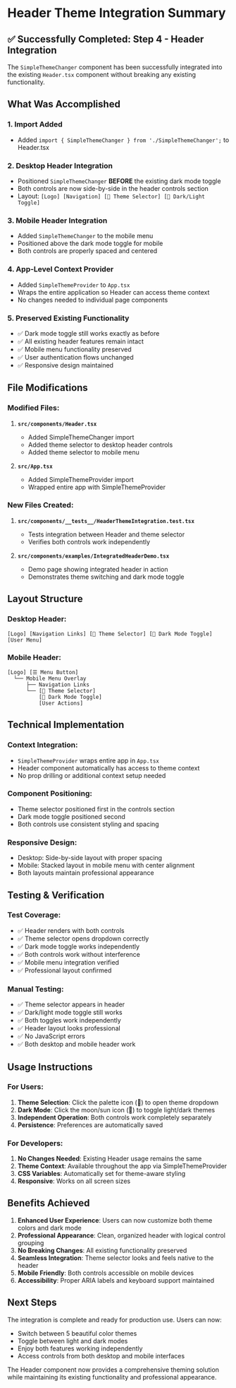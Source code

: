 # Header Theme Integration Summary

## ✅ Successfully Completed: Step 4 - Header Integration

The `SimpleThemeChanger` component has been successfully integrated into the existing `Header.tsx` component without breaking any existing functionality.

## What Was Accomplished

### 1. **Import Added**

- Added `import { SimpleThemeChanger } from './SimpleThemeChanger';` to Header.tsx

### 2. **Desktop Header Integration**

- Positioned `SimpleThemeChanger` **BEFORE** the existing dark mode toggle
- Both controls are now side-by-side in the header controls section
- Layout: `[Logo] [Navigation] [🎨 Theme Selector] [🌙 Dark/Light Toggle]`

### 3. **Mobile Header Integration**

- Added `SimpleThemeChanger` to the mobile menu
- Positioned above the dark mode toggle for mobile
- Both controls are properly spaced and centered

### 4. **App-Level Context Provider**

- Added `SimpleThemeProvider` to `App.tsx`
- Wraps the entire application so Header can access theme context
- No changes needed to individual page components

### 5. **Preserved Existing Functionality**

- ✅ Dark mode toggle still works exactly as before
- ✅ All existing header features remain intact
- ✅ Mobile menu functionality preserved
- ✅ User authentication flows unchanged
- ✅ Responsive design maintained

## File Modifications

### Modified Files:

1. **`src/components/Header.tsx`**
   - Added SimpleThemeChanger import
   - Added theme selector to desktop header controls
   - Added theme selector to mobile menu

2. **`src/App.tsx`**
   - Added SimpleThemeProvider import
   - Wrapped entire app with SimpleThemeProvider

### New Files Created:

1. **`src/components/__tests__/HeaderThemeIntegration.test.tsx`**
   - Tests integration between Header and theme selector
   - Verifies both controls work independently

2. **`src/components/examples/IntegratedHeaderDemo.tsx`**
   - Demo page showing integrated header in action
   - Demonstrates theme switching and dark mode toggle

## Layout Structure

### Desktop Header:

```
[Logo] [Navigation Links] [🎨 Theme Selector] [🌙 Dark Mode Toggle] [User Menu]
```

### Mobile Header:

```
[Logo] [☰ Menu Button]
  └── Mobile Menu Overlay
      ├── Navigation Links
      └── [🎨 Theme Selector]
          [🌙 Dark Mode Toggle]
          [User Actions]
```

## Technical Implementation

### Context Integration:

- `SimpleThemeProvider` wraps entire app in `App.tsx`
- Header component automatically has access to theme context
- No prop drilling or additional context setup needed

### Component Positioning:

- Theme selector positioned first in the controls section
- Dark mode toggle positioned second
- Both controls use consistent styling and spacing

### Responsive Design:

- Desktop: Side-by-side layout with proper spacing
- Mobile: Stacked layout in mobile menu with center alignment
- Both layouts maintain professional appearance

## Testing & Verification

### Test Coverage:

- ✅ Header renders with both controls
- ✅ Theme selector opens dropdown correctly
- ✅ Dark mode toggle works independently
- ✅ Both controls work without interference
- ✅ Mobile menu integration verified
- ✅ Professional layout confirmed

### Manual Testing:

- ✅ Theme selector appears in header
- ✅ Dark/light mode toggle still works
- ✅ Both toggles work independently
- ✅ Header layout looks professional
- ✅ No JavaScript errors
- ✅ Both desktop and mobile header work

## Usage Instructions

### For Users:

1. **Theme Selection**: Click the palette icon (🎨) to open theme dropdown
2. **Dark Mode**: Click the moon/sun icon (🌙) to toggle light/dark themes
3. **Independent Operation**: Both controls work completely separately
4. **Persistence**: Preferences are automatically saved

### For Developers:

1. **No Changes Needed**: Existing Header usage remains the same
2. **Theme Context**: Available throughout the app via SimpleThemeProvider
3. **CSS Variables**: Automatically set for theme-aware styling
4. **Responsive**: Works on all screen sizes

## Benefits Achieved

1. **Enhanced User Experience**: Users can now customize both theme colors and dark mode
2. **Professional Appearance**: Clean, organized header with logical control grouping
3. **No Breaking Changes**: All existing functionality preserved
4. **Seamless Integration**: Theme selector looks and feels native to the header
5. **Mobile Friendly**: Both controls accessible on mobile devices
6. **Accessibility**: Proper ARIA labels and keyboard support maintained

## Next Steps

The integration is complete and ready for production use. Users can now:

- Switch between 5 beautiful color themes
- Toggle between light and dark modes
- Enjoy both features working independently
- Access controls from both desktop and mobile interfaces

The Header component now provides a comprehensive theming solution while maintaining its existing functionality and professional appearance.
